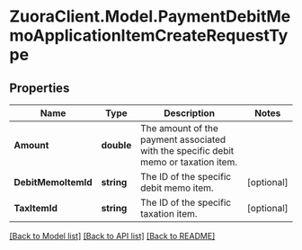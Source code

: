 # ZuoraClient.Model.PaymentDebitMemoApplicationItemCreateRequestType

## Properties

Name | Type | Description | Notes
------------ | ------------- | ------------- | -------------
**Amount** | **double** | The amount of the payment associated with the specific debit memo or taxation item.  | 
**DebitMemoItemId** | **string** | The ID of the specific debit memo item.  | [optional] 
**TaxItemId** | **string** | The ID of the specific taxation item.  | [optional] 

[[Back to Model list]](../README.md#documentation-for-models) [[Back to API list]](../README.md#documentation-for-api-endpoints) [[Back to README]](../README.md)

